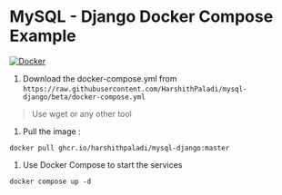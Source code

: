# MySQL - Django Docker Compose Example
[![Docker](https://github.com/HarshithPaladi/mysql-django/actions/workflows/docker-publish.yml/badge.svg)](https://github.com/HarshithPaladi/mysql-django/actions/workflows/docker-publish.yml)
1. Download the docker-compose.yml from 
`
https://raw.githubusercontent.com/HarshithPaladi/mysql-django/beta/docker-compose.yml
`
> Use wget or any other tool
1. Pull the image :
```
docker pull ghcr.io/harshithpaladi/mysql-django:master
```
1. Use Docker Compose to start the services
```
docker compose up -d
```